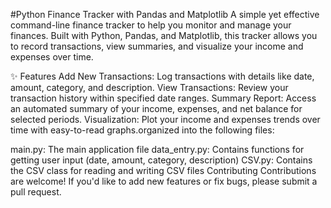 ﻿#Python Finance Tracker with Pandas and Matplotlib
A simple yet effective command-line finance tracker to help you monitor and manage your finances. Built with Python, Pandas, and Matplotlib, this tracker allows you to record transactions, view summaries, and visualize your income and expenses over time.

✨ Features
Add New Transactions: Log transactions with details like date, amount, category, and description.
View Transactions: Review your transaction history within specified date ranges.
Summary Report: Access an automated summary of your income, expenses, and net balance for selected periods.
Visualization: Plot your income and expenses trends over time with easy-to-read graphs.organized into the following files:

main.py: The main application file
data_entry.py: Contains functions for getting user input (date, amount, category, description)
CSV.py: Contains the CSV class for reading and writing CSV files
Contributing
Contributions are welcome! If you'd like to add new features or fix bugs, please submit a pull request.
